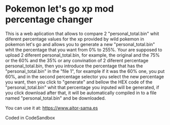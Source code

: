 
# Pokemon let's go xp mod percentage changer
This is a web aplication that allows to compare 2 "personal_total.bin" whit diferent percentage values for the xp
provided by wild pokemon in pokemon let's go and allows you to generate a new "personal_total.bin" whit the 
percentage that you want from 0% to 255%.
Your are supposed to upload 2 diferent personal_total.bin, for example, the original and the 75% or the 60% and the
35% or any convination of 2 diferent percentage personal_total.bin, then you introduce the percentage that has the 
"personal_total.bin" in the "file 1", for example if it was the 60% one, you put 60%, and in the second percentage
selector you select the new percentage you want, then you click to "generate" and bellow the HEX code of the "personal_total.bin"
whit that percentage you inputed will be generated, if you click download after that, it will be automatically compiled in to
a file named "personal_total.bin" and be downloaded.

You can use it at: https://www.aitor-sama.es

Coded in CodeSandbox

